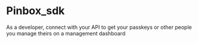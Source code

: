 # Pinbox_sdk
As a developer, connect with your API to get your passkeys or other people you manage theirs on a management dashboard

